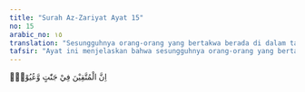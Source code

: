 ```yaml
---
title: "Surah Az-Zariyat Ayat 15"
no: 15
arabic_no: ١٥
translation: "Sesungguhnya orang-orang yang bertakwa berada di dalam taman-taman (surga) dan mata air,"
tafsir: "Ayat ini menjelaskan bahwa sesungguhnya orang-orang yang bertakwa, yang menjalankan segala perintah Allah dan menjauhi segala larangan-Nya berada di dalam taman-taman surga yang mengalir di bawahnya air yang jernih dan murni, sangat menyenangkan, sangat nyaman, di luar perkiraan dan bayangan yang tergores dalam hati dan terpandang oleh mata; terlebih-lebih karena mereka tetap abadi di dalamnya, tidak akan keluar lagi, tetap berada dalam keridaan Allah Yang Maha Penyayang lagi Maha Pengasih. Pahala yang demikian itu ada kaitannya dengan amal perbuatan mereka ketika di dunia yaitu mereka mengambil segala pemberian yang dianugerahkan oleh Tuhan kepada mereka itu, karena sesungguhnya mereka ketika berada di dunia selalu mengerjakan amal kebajikan, baik terhadap Allah maupun terhadap sesama manusia dengan tujuan semata-mata untuk mencapai keridaan-Nya. ("
---
```

اِنَّ الْمُتَّقِيْنَ فِيْ جَنّٰتٍ وَّعُيُوْنٍۙ